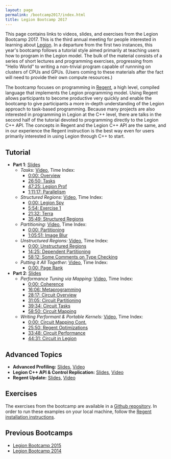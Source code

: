 ```yaml
---
layout: page
permalink: /bootcamp2017/index.html
title: Legion Bootcamp 2017
---
```


This page contains links to videos, slides, and exercises from the
Legion Bootcamp 2017. This is the third annual meeting for people
interested in learning about [Legion](http://legion.stanford.edu/). In
a departure from the first two instances, this year's bootcamp follows
a tutorial style aimed primarily at teaching users how to program in
the Legion model. The bulk of the material consists of a series of
short lectures and programming exercises, progressing from "Hello
World" to writing a non-trivial program capable of runnning on
clusters of CPUs and GPUs. (Users coming to these materials after the
fact will need to provide their own compute resources.)

The bootcamp focuses on programming in
[Regent](http://regent-lang.org/), a high level, compiled language
that implements the Legion programming model. Using Regent allows
participants to become productive very quickly and enable the bootcamp
to give participants a more in-depth understanding of the Legion
approach to task-based programming. Because many projects are also
interested in programming in Legion at the C++ level, there are talks
in the second half of the tutorial devoted to programming directly to
the Legion C++ API. The concepts in Regent and the Legion C++ API are
the same, and in our experience the Regent instruction is the best way
even for users primarily interested in using Legion through C++ to
start.

## Tutorial

  * **Part 1**: [Slides](/pdfs/bootcamp2017/TutorialPart1.pdf)
      * *Tasks:* [Video](https://www.youtube.com/watch?v=sC0UBFx0lXg&list=PLUNK9XcztK7xutP-diU7tw_1PFcXMYEmE&index=1), Time Index:
          * [0:00: Overview](https://www.youtube.com/watch?v=sC0UBFx0lXg&list=PLUNK9XcztK7xutP-diU7tw_1PFcXMYEmE&index=1&t=0s)
          * [26:50: Tasks](https://www.youtube.com/watch?v=sC0UBFx0lXg&list=PLUNK9XcztK7xutP-diU7tw_1PFcXMYEmE&index=1&t=26m50s)
          * [47:25: Legion Prof](https://www.youtube.com/watch?v=sC0UBFx0lXg&list=PLUNK9XcztK7xutP-diU7tw_1PFcXMYEmE&index=1&t=47m25s)
          * [1:11:17: Parallelism](https://www.youtube.com/watch?v=sC0UBFx0lXg&list=PLUNK9XcztK7xutP-diU7tw_1PFcXMYEmE&index=1&t=1h11m17s)
      * *Structured Regions:* [Video](https://www.youtube.com/watch?v=s87dWwnWKN8&list=PLUNK9XcztK7xutP-diU7tw_1PFcXMYEmE&index=2), Time Index:
          * [0:00: Legion Spy](https://www.youtube.com/watch?v=s87dWwnWKN8&list=PLUNK9XcztK7xutP-diU7tw_1PFcXMYEmE&index=2&t=0s)
          * [5:54: Exercise 1](https://www.youtube.com/watch?v=s87dWwnWKN8&list=PLUNK9XcztK7xutP-diU7tw_1PFcXMYEmE&index=2&t=5m54s)
          * [21:32: Terra](https://www.youtube.com/watch?v=s87dWwnWKN8&list=PLUNK9XcztK7xutP-diU7tw_1PFcXMYEmE&index=2&t=21m32s)
          * [35:49: Structured Regions](https://www.youtube.com/watch?v=s87dWwnWKN8&list=PLUNK9XcztK7xutP-diU7tw_1PFcXMYEmE&index=2&t=35m49s)
      * *Partitioning:* [Video](https://www.youtube.com/watch?v=ZKfe5JG7LDo&list=PLUNK9XcztK7xutP-diU7tw_1PFcXMYEmE&index=3), Time Index:
          * [0:00: Partitioning](https://www.youtube.com/watch?v=ZKfe5JG7LDo&list=PLUNK9XcztK7xutP-diU7tw_1PFcXMYEmE&index=3&t=0s)
          * [1:05:51: Image Blur](https://www.youtube.com/watch?v=ZKfe5JG7LDo&list=PLUNK9XcztK7xutP-diU7tw_1PFcXMYEmE&index=3&t=1h5m51s)
      * *Unstructured Regions:* [Video](https://www.youtube.com/watch?v=KEMh0b4VmTU&list=PLUNK9XcztK7xutP-diU7tw_1PFcXMYEmE&index=4), Time Index:
          * [0:00: Unstructured Regions](https://www.youtube.com/watch?v=KEMh0b4VmTU&list=PLUNK9XcztK7xutP-diU7tw_1PFcXMYEmE&index=4&t=0s)
          * [14:25: Dependent Partitioning](https://www.youtube.com/watch?v=KEMh0b4VmTU&list=PLUNK9XcztK7xutP-diU7tw_1PFcXMYEmE&index=4&t=14m25s)
          * [58:12: Some Comments on Type Checking](https://www.youtube.com/watch?v=KEMh0b4VmTU&list=PLUNK9XcztK7xutP-diU7tw_1PFcXMYEmE&index=4&t=58m12s)
      * *Putting it All Together:* [Video](https://www.youtube.com/watch?v=RpF2GFtClvw&list=PLUNK9XcztK7xutP-diU7tw_1PFcXMYEmE&index=5), Time Index:
          * [0:00: Page Rank](https://www.youtube.com/watch?v=RpF2GFtClvw&list=PLUNK9XcztK7xutP-diU7tw_1PFcXMYEmE&index=5&t=0s)
  * **Part 2**: [Slides](/pdfs/bootcamp2017/TutorialPart2.pdf)
      * *Performance Tuning via Mapping:* [Video](https://www.youtube.com/watch?v=zJI-APPig2g&list=PLUNK9XcztK7xutP-diU7tw_1PFcXMYEmE&index=6), Time Index:
          * [0:00: Coherence](https://www.youtube.com/watch?v=zJI-APPig2g&list=PLUNK9XcztK7xutP-diU7tw_1PFcXMYEmE&index=6&t=0s)
          * [16:06: Metaprogramming](https://www.youtube.com/watch?v=zJI-APPig2g&list=PLUNK9XcztK7xutP-diU7tw_1PFcXMYEmE&index=6&t=16m6s)
          * [28:17: Circuit Overview](https://www.youtube.com/watch?v=zJI-APPig2g&list=PLUNK9XcztK7xutP-diU7tw_1PFcXMYEmE&index=6&t=28m17s)
          * [31:05: Circuit Partitioning](https://www.youtube.com/watch?v=zJI-APPig2g&list=PLUNK9XcztK7xutP-diU7tw_1PFcXMYEmE&index=6&t=31m5s)
          * [39:34: Circuit Tasks](https://www.youtube.com/watch?v=zJI-APPig2g&list=PLUNK9XcztK7xutP-diU7tw_1PFcXMYEmE&index=6&t=39m34s)
          * [58:50: Circuit Mapping](https://www.youtube.com/watch?v=zJI-APPig2g&list=PLUNK9XcztK7xutP-diU7tw_1PFcXMYEmE&index=6&t=58m50s)
      * *Writing Performant & Portable Kernels:* [Video](https://www.youtube.com/watch?v=U_V0sd0nmzk&list=PLUNK9XcztK7xutP-diU7tw_1PFcXMYEmE&index=7), Time Index:
          * [0:00: Circuit Mapping Cont.](https://www.youtube.com/watch?v=U_V0sd0nmzk&list=PLUNK9XcztK7xutP-diU7tw_1PFcXMYEmE&index=7&t=0s)
          * [25:50: Regent Optimizations](https://www.youtube.com/watch?v=U_V0sd0nmzk&list=PLUNK9XcztK7xutP-diU7tw_1PFcXMYEmE&index=7&t=25m50s)
          * [33:48: Circuit Performance](https://www.youtube.com/watch?v=U_V0sd0nmzk&list=PLUNK9XcztK7xutP-diU7tw_1PFcXMYEmE&index=7&t=33m48s)
          * [44:31: Circuit in Legion](https://www.youtube.com/watch?v=U_V0sd0nmzk&list=PLUNK9XcztK7xutP-diU7tw_1PFcXMYEmE&index=7&t=44m31s)

## Advanced Topics

  * **Advanced Profiling:** [Slides](/pdfs/bootcamp2017/AdvancedProfiling.pdf), [Video](https://www.youtube.com/watch?v=Mk7kER1xyiA&list=PLUNK9XcztK7xutP-diU7tw_1PFcXMYEmE&index=8)
  * **Legion C++ API & Control Replication:** [Slides](/pdfs/bootcamp2017/LegionControlReplication.pdf), [Video](https://www.youtube.com/watch?v=nKBhMlPHpvY&list=PLUNK9XcztK7xutP-diU7tw_1PFcXMYEmE&index=9)
  * **Regent Update:** [Slides](/pdfs/bootcamp2017/Regent.pdf), [Video](https://www.youtube.com/watch?v=2VyhhtIOijQ&list=PLUNK9XcztK7xutP-diU7tw_1PFcXMYEmE&index=10)

## Exercises

The exercises from the bootcamp are available in a [Github repository](https://github.com/StanfordLegion/bootcamp2017). In order to run these examples on your local machine, follow the [Regent installation instructions](http://regent-lang.org/install/).

## Previous Bootcamps

  * [Legion Bootcamp 2015](/bootcamp2015/)
  * [Legion Bootcamp 2014](/bootcamp2014/)
